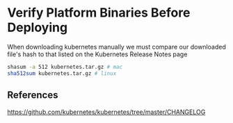 # Verify Platform Binaries Before Deploying

When downloading kubernetes manually we must compare our downloaded file's hash to that listed on the Kubernetes Release Notes page

```sh
shasum -a 512 kubernetes.tar.gz # mac
sha512sum kubernetes.tar.gz # linux
```

## References

https://github.com/kubernetes/kubernetes/tree/master/CHANGELOG